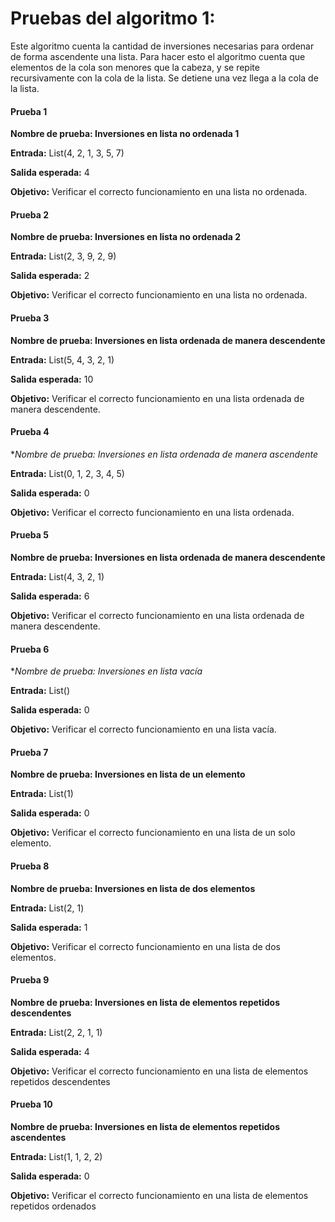 # Pruebas del algoritmo 1:
Este algoritmo cuenta la cantidad de inversiones necesarias para ordenar de forma ascendente una lista. Para hacer esto el algoritmo cuenta que elementos de la cola son menores que la cabeza, y se repite recursivamente con la cola de la lista. Se detiene una vez llega a la cola de la lista.

#### Prueba 1

**Nombre de prueba: Inversiones en lista no ordenada 1**

**Entrada:** List(4, 2, 1, 3, 5, 7)

**Salida esperada:** 4

**Objetivo:** Verificar el correcto funcionamiento en una lista no ordenada.

#### Prueba 2

**Nombre de prueba: Inversiones en lista no ordenada 2**

**Entrada:** List(2, 3, 9, 2, 9)

**Salida esperada:** 2

**Objetivo:** Verificar el correcto funcionamiento en una lista no ordenada.

#### Prueba 3

**Nombre de prueba: Inversiones en lista ordenada de manera descendente**

**Entrada:** List(5, 4, 3, 2, 1)

**Salida esperada:** 10

**Objetivo:** Verificar el correcto funcionamiento en una lista ordenada de manera descendente.

#### Prueba 4

**Nombre de prueba: Inversiones en lista ordenada de manera ascendente*

**Entrada:** List(0, 1, 2, 3, 4, 5)

**Salida esperada:** 0

**Objetivo:** Verificar el correcto funcionamiento en una lista ordenada.

#### Prueba 5
**Nombre de prueba: Inversiones en lista ordenada de manera descendente**

**Entrada:** List(4, 3, 2, 1)

**Salida esperada:** 6

**Objetivo:** Verificar el correcto funcionamiento en una lista ordenada de manera descendente.

#### Prueba 6

**Nombre de prueba: Inversiones en lista vacía*

**Entrada:** List()

**Salida esperada:** 0

**Objetivo:** Verificar el correcto funcionamiento en una lista vacía.

#### Prueba 7

**Nombre de prueba: Inversiones en lista de un elemento**

**Entrada:** List(1)

**Salida esperada:** 0

**Objetivo:** Verificar el correcto funcionamiento en una lista de un solo elemento.

#### Prueba 8

**Nombre de prueba: Inversiones en lista de dos elementos**

**Entrada:** List(2, 1)

**Salida esperada:** 1

**Objetivo:** Verificar el correcto funcionamiento en una lista de dos elementos.

#### Prueba 9

**Nombre de prueba: Inversiones en lista de elementos repetidos descendentes**

**Entrada:** List(2, 2, 1, 1)

**Salida esperada:** 4

**Objetivo:** Verificar el correcto funcionamiento en una lista de elementos repetidos descendentes

#### Prueba 10

**Nombre de prueba: Inversiones en lista de elementos repetidos ascendentes**

**Entrada:** List(1, 1, 2, 2)

**Salida esperada:** 0

**Objetivo:** Verificar el correcto funcionamiento en una lista de elementos repetidos ordenados
